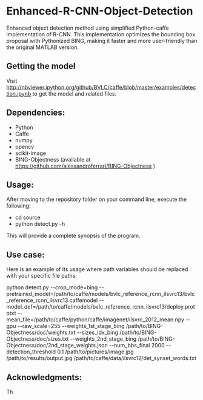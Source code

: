 # Enhanced-R-CNN-Object-Detection

Enhanced object detection method using simplified Python-caffe implementation of R-CNN. This implementation optimizes the bounding box proposal with Pythonized BING, making it faster and more user-friendly than the original MATLAB version.

## Getting the model

Visit http://nbviewer.ipython.org/github/BVLC/caffe/blob/master/examples/detection.ipynb to get the model and related files.

## Dependencies:

- Python
- Caffe
- numpy
- opencv
- scikit-image
- BING-Objectness (available at https://github.com/alessandroferrari/BING-Objectness )

## Usage:

After moving to the repository folder on your command line, execute the following:

- cd source
- python detect.py -h

This will provide a complete synopsis of the program.

## Use case:

Here is an example of its usage where path variables should be replaced with your specific file paths:

python detect.py --crop_mode=bing --pretrained_model=/path/to/caffe/models/bvlc_reference_rcnn_ilsvrc13/bvlc_reference_rcnn_ilsvrc13.caffemodel --model_def=/path/to/caffe/models/bvlc_reference_rcnn_ilsvrc13/deploy.prototxt --mean_file=/path/to/caffe/python/caffe/imagenet/ilsvrc_2012_mean.npy --gpu --raw_scale=255 --weights_1st_stage_bing /path/to/BING-Objectness/doc/weights.txt --sizes_idx_bing /path/to/BING-Objectness/doc/sizes.txt --weights_2nd_stage_bing /path/to/BING-Objectness/doc/2nd_stage_weights.json --num_bbs_final 2000 --detection_threshold 0.1 /path/to/pictures/image.jpg /path/to/results/output.jpg /path/to/caffe/data/ilsvrc12/det_synset_words.txt

## Acknowledgments:

Th